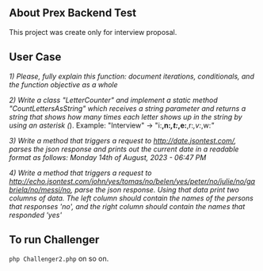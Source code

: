 
## About Prex Backend Test
This project was create only for interview proposal.

## User Case

*1) Please, fully explain this function: document iterations, conditionals, and the function objective as a whole*

*2) Write a class "LetterCounter" and implement a static method "CountLettersAsString" which receives a string parameter and returns a string that shows how many times each letter shows up in the string by using an asterisk (*).
Example: "Interview" -> "i:**,n:*,t:*,e:**,r:*,v:*,w:*"*

*3) Write a method that triggers a request to http://date.jsontest.com/, parses the json response and prints out the current date in a readable format as follows: Monday 14th of August, 2023 - 06:47 PM*

*4) Write a method that triggers a request to http://echo.jsontest.com/john/yes/tomas/no/belen/yes/peter/no/julie/no/gabriela/no/messi/no, parse the json response.
Using that data print two columns of data. The left column should contain the names of the persons that responses 'no',
and the right column should contain the names that responded 'yes'*

## To run Challenger
`php Challenger2.php` on so on.


